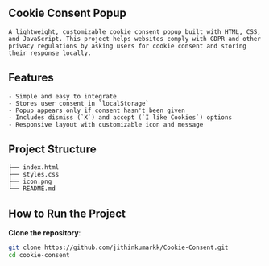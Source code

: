 ## Cookie Consent Popup

    A lightweight, customizable cookie consent popup built with HTML, CSS, and JavaScript. This project helps websites comply with GDPR and other privacy regulations by asking users for cookie consent and storing their response locally.
     
## Features

    - Simple and easy to integrate
    - Stores user consent in `localStorage`
    - Popup appears only if consent hasn't been given
    - Includes dismiss (`X`) and accept (`I like Cookies`) options
    - Responsive layout with customizable icon and message

## Project Structure

    ├── index.html 
    ├── styles.css 
    ├── icon.png 
    └── README.md

 
## How to Run the Project

   **Clone the repository**:
   ```bash
   git clone https://github.com/jithinkumarkk/Cookie-Consent.git
   cd cookie-consent